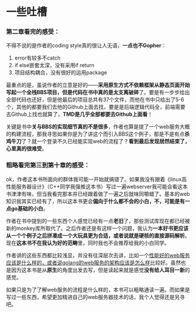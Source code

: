 # 一些吐槽

### 第二章看完的感受：

不得不说的是作者的coding style真的很让人无语，**一点也不Gopher**：

1. error有较多不catch
2. if else嵌套太深，没有采用if return
3. 项目结构耦合，没有很好的运用package

最重点的是，虽说作者的立意是好的——**采用原生方式不依赖框架从静态页面开始写起一个全栈BBS项目，**但是代码在书中真的是太**支离破碎**了。要是有一步步给出全部代码也还好，但是他最后的项目总共有37个文件，而他在书中只给出了5-6个，其他的都要我们去他的Github上面去找，要是是后端逻辑代码全，前端需要去Github上找也就算了，**TMD是几乎全部都要去Github上面看**！

关键是书中**关与BBS的实现细节真的不是很多**，作者也算是提了一个web服务大概的构建流程，那我寻思如果你是为了讲这个而引入BBS这个例子，那是不是有点**杀鸡牛刀**了？就一个登录不久已经能实现web的流程了？**看到最后发现居然结束了，心里真的很难受**。

### 粗略看完第三到第十章的感受：

ok，作者这本书所面向的群体我可能一开始就搞错了。如果我没有跟着《linux高性能服务器设计》（C++同学我强推这本书）写过一遍webserver我可能会看这本书津津有味，但当我看完那本并已经跟着做了一遍之后就味同嚼蜡了。基本的web知识我其实已经有了，所以这本书更会**偏向于什么都不会的小白，不，可能是有一点go基础的小白**。

作者在书中提到的一些东西个人感觉已经有一点**老旧**了，那些测试库现在都已经被新的monkey库所取代了。之后作者还是有这样一个问题，我认为**一本好书更应该从一个个例子之后拼凑成一个大玩具更为合适，或者说就是硬核的直接源码解析**。现在**这本书不在我认为好的范畴**里，同时我也不会推荐给我的小白同学。

作者讲的这些东西都比较浅显，并没有往深层次去讲，比如一个<u>性能好的web服务应该是什么样的，或者说golang的web服务的架构应该是怎么样</u>比较好。虽然也是因为这本书是从**原生**的角度出发去写，但是读起来就是感觉**没有给人耳目一新**的感觉。

如果只是为了了解web服务的流程是什么样的，本书可以粗略通读一遍。而如果是写过一些东西，希望更加精进自己的web服务器技术的话，我个人觉得还是另寻吧。
